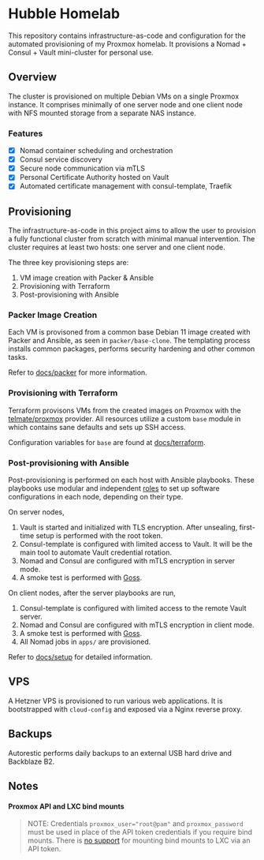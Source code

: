 # Hubble Homelab

This repository contains infrastructure-as-code and configuration for the automated
provisioning of my Proxmox homelab. It provisions a Nomad + Consul + Vault mini-cluster
for personal use.

## Overview

The cluster is provisioned on multiple Debian VMs on a single Proxmox instance. It comprises
minimally of one server node and one client node with NFS mounted storage from a separate
NAS instance.

### Features
- [x] Nomad container scheduling and orchestration
- [x] Consul service discovery
- [x] Secure node communication via mTLS
- [x] Personal Certificate Authority hosted on Vault
- [x] Automated certificate management with consul-template, Traefik

## Provisioning

The infrastructure-as-code in this project aims to allow the user to provision a fully
functional cluster from scratch with minimal manual intervention. The cluster requires
at least two hosts: one server and one client node.

The three key provisioning steps are:

1. VM image creation with Packer & Ansible
2. Provisioning with Terraform
3. Post-provisioning with Ansible

### Packer Image Creation

Each VM is provisoned from a common base Debian 11 image created with Packer and
Ansible, as seen in `packer/base-clone`. The templating process installs common packages,
performs security hardening and other common tasks.

Refer to [docs/packer](docs/packer.md) for more information.

### Provisioning with Terraform

Terraform provisons VMs from the created images on Proxmox with the
[telmate/proxmox](https://registry.terraform.io/providers/Telmate/proxmox/latest/docs)
provider. All resources utilize a custom `base` module in which contains sane
defaults and sets up SSH access.

Configuration variables for `base` are found at [docs/terraform](docs/terraform.md).

### Post-provisioning with Ansible

Post-provisioning is performed on each host with Ansible playbooks. These playbooks use
modular and independent [roles](docs/roles.md) to set up software configurations in
each node, depending on their type.

On server nodes,

1. Vault is started and initialized with TLS encryption. After unsealing, first-time
   setup is performed with the root token.
2. Consul-template is configured with limited access to Vault. It will be the main tool
   to automate Vault credential rotation.
3. Nomad and Consul are configured with mTLS encryption in server mode.
4. A smoke test is performed with [Goss](https://github.com/aelsabbahy/goss).

On client nodes, after the server playbooks are run,

1. Consul-template is configured with limited access to the remote Vault server.
2. Nomad and Consul are configured with mTLS encryption in client mode.
3. A smoke test is performed with [Goss](https://github.com/aelsabbahy/goss).
4. All Nomad jobs in `apps/` are provisioned.

Refer to [docs/setup](docs/setup.md) for detailed information.

## VPS

A Hetzner VPS is provisioned to run various web applications. It is bootstrapped
with `cloud-config` and exposed via a Nginx reverse proxy.

## Backups

Autorestic performs daily backups to an external USB hard drive and Backblaze
B2.

## Notes

#### Proxmox API and LXC bind mounts
>NOTE: Credentials `proxmox_user="root@pam"` and `proxmox_password` must be used
>in place of the API token credentials if you require bind mounts. There is [no
>support](https://bugzilla.proxmox.com/show_bug.cgi?id=2582) for mounting bind
>mounts to LXC via an API token.
